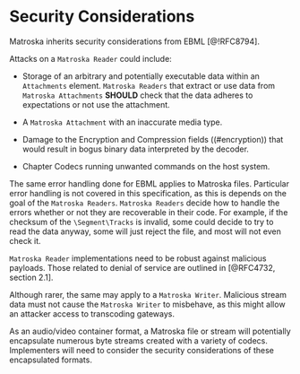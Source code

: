 # Security Considerations

Matroska inherits security considerations from EBML [@!RFC8794].

Attacks on a `Matroska Reader` could include:

* Storage of an arbitrary and potentially executable data within an `Attachments` element.
  `Matroska Readers` that extract or use data from `Matroska Attachments` **SHOULD**
  check that the data adheres to expectations or not use the attachment.

* A `Matroska Attachment` with an inaccurate media type.

* Damage to the Encryption and Compression fields ((#encryption)) that would result in bogus binary data
  interpreted by the decoder.

* Chapter Codecs running unwanted commands on the host system.

The same error handling done for EBML applies to Matroska files.
Particular error handling is not covered in this specification, as this is depends on the goal of the `Matroska Readers`.
`Matroska Readers` decide how to handle the errors whether or not they are recoverable in their code.
For example, if the checksum of the `\Segment\Tracks` is invalid, some could decide to try to read the data anyway,
some will just reject the file, and most will not even check it.

`Matroska Reader` implementations need to be robust against malicious payloads.
Those related to denial of service are outlined in [@RFC4732, section 2.1].

Although rarer, the same may apply to a `Matroska Writer`.  Malicious stream data
must not cause the `Matroska Writer` to misbehave, as this might allow an attacker access
to transcoding gateways.

As an audio/video container format, a Matroska file or stream will
potentially encapsulate numerous byte streams created with a variety of
codecs.  Implementers will need to consider the security considerations of
these encapsulated formats.
